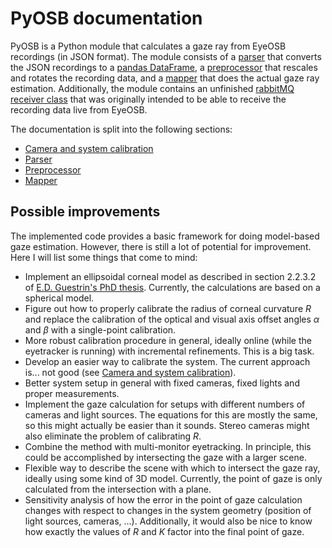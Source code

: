 # PyOSB documentation

PyOSB is a Python module that calculates a gaze ray from EyeOSB recordings (in JSON format).
The module consists of a [parser](/pyosb/fileio/eyeosbparser.py) that converts the JSON recordings to a [pandas DataFrame](https://pandas.pydata.org/pandas-docs/stable/reference/api/pandas.DataFrame.html), a [preprocessor](/pyosb/preprocess/preprocess.py) that rescales and rotates the recording data, and a [mapper](/pyosb/gaze/mapper.py) that does the actual gaze ray estimation.
Additionally, the module contains an unfinished [rabbitMQ receiver class](/pyosb/rabbitmq/receiver.py) that was originally intended to be able to receive the recording data live from EyeOSB.

The documentation is split into the following sections:

- [Camera and system calibration](camera_calibration.md)
- [Parser](parser.md)
- [Preprocessor](preprocessor.md)
- [Mapper](mapper.md)

## Possible improvements

The implemented code provides a basic framework for doing model-based gaze estimation.
However, there is still a lot of potential for improvement.
Here I will list some things that come to mind:

- Implement an ellipsoidal corneal model as described in section 2.2.3.2 of [E.D. Guestrin's PhD thesis](https://tspace.library.utoronto.ca/handle/1807/24349). Currently, the calculations are based on a spherical model.
- Figure out how to properly calibrate the radius of corneal curvature $`R`$ and replace the calibration of the optical and visual axis offset angles $`\alpha`$ and $`\beta`$ with a single-point calibration.
- More robust calibration procedure in general, ideally online (while the eyetracker is running) with incremental refinements. This is a big task.
- Develop an easier way to calibrate the system. The current approach is... not good (see [Camera and system calibration](camera_calibration.md)).
- Better system setup in general with fixed cameras, fixed lights and proper measurements.
- Implement the gaze calculation for setups with different numbers of cameras and light sources. The equations for this are mostly the same, so this might actually be easier than it sounds. Stereo cameras might also eliminate the problem of calibrating $`R`$.
- Combine the method with multi-monitor eyetracking. In principle, this could be accomplished by intersecting the gaze with a larger scene.
- Flexible way to describe the scene with which to intersect the gaze ray, ideally using some kind of 3D model. Currently, the point of gaze is only calculated from the intersection with a plane.
- Sensitivity analysis of how the error in the point of gaze calculation changes with respect to changes in the system geometry (position of light sources, cameras, ...). Additionally, it would also be nice to know how exactly the values of $`R`$ and $`K`$ factor into the final point of gaze.
